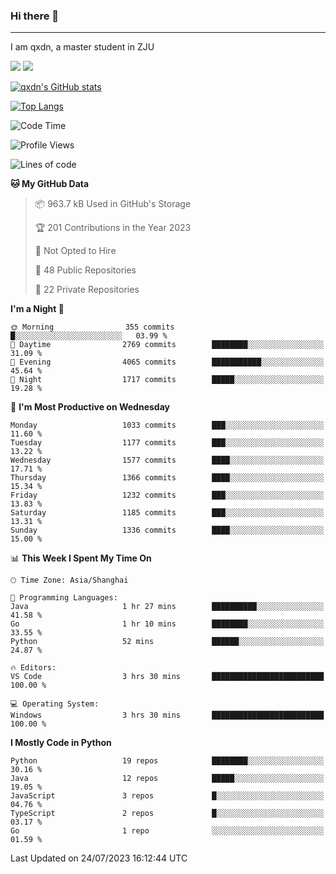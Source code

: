 ### Hi there 👋
---

I am qxdn, a master student in ZJU

[![](https://img.shields.io/badge/blog-qxdn-brightgreen?style=for-the-badge&logo=hexo)](https://qianxu.run) [![](https://img.shields.io/badge/bilibili-qxdn-ff69b4?style=for-the-badge&logo=Bilibili)](https://space.bilibili.com/11674667)


[![qxdn's GitHub stats](https://github-readme-stats.vercel.app/api?username=qxdn&count_private=true&show_icons=true)](https://github.com/qxdn)

[![Top Langs](https://github-readme-stats.vercel.app/api/top-langs/?username=qxdn&layout=compact)](https://github.com/qxdn)

<!--START_SECTION:waka-->
![Code Time](http://img.shields.io/badge/Code%20Time-1%2C060%20hrs%2048%20mins-blue)

![Profile Views](http://img.shields.io/badge/Profile%20Views-0-blue)

![Lines of code](https://img.shields.io/badge/From%20Hello%20World%20I%27ve%20Written-10.7%20million%20lines%20of%20code-blue)

**🐱 My GitHub Data** 

> 📦 963.7 kB Used in GitHub's Storage 
 > 
> 🏆 201 Contributions in the Year 2023
 > 
> 🚫 Not Opted to Hire
 > 
> 📜 48 Public Repositories 
 > 
> 🔑 22 Private Repositories 
 > 
**I'm a Night 🦉** 

```text
🌞 Morning                355 commits         █░░░░░░░░░░░░░░░░░░░░░░░░   03.99 % 
🌆 Daytime                2769 commits        ████████░░░░░░░░░░░░░░░░░   31.09 % 
🌃 Evening                4065 commits        ███████████░░░░░░░░░░░░░░   45.64 % 
🌙 Night                  1717 commits        █████░░░░░░░░░░░░░░░░░░░░   19.28 % 
```
📅 **I'm Most Productive on Wednesday** 

```text
Monday                   1033 commits        ███░░░░░░░░░░░░░░░░░░░░░░   11.60 % 
Tuesday                  1177 commits        ███░░░░░░░░░░░░░░░░░░░░░░   13.22 % 
Wednesday                1577 commits        ████░░░░░░░░░░░░░░░░░░░░░   17.71 % 
Thursday                 1366 commits        ████░░░░░░░░░░░░░░░░░░░░░   15.34 % 
Friday                   1232 commits        ███░░░░░░░░░░░░░░░░░░░░░░   13.83 % 
Saturday                 1185 commits        ███░░░░░░░░░░░░░░░░░░░░░░   13.31 % 
Sunday                   1336 commits        ████░░░░░░░░░░░░░░░░░░░░░   15.00 % 
```


📊 **This Week I Spent My Time On** 

```text
🕑︎ Time Zone: Asia/Shanghai

💬 Programming Languages: 
Java                     1 hr 27 mins        ██████████░░░░░░░░░░░░░░░   41.58 % 
Go                       1 hr 10 mins        ████████░░░░░░░░░░░░░░░░░   33.55 % 
Python                   52 mins             ██████░░░░░░░░░░░░░░░░░░░   24.87 % 

🔥 Editors: 
VS Code                  3 hrs 30 mins       █████████████████████████   100.00 % 

💻 Operating System: 
Windows                  3 hrs 30 mins       █████████████████████████   100.00 % 
```

**I Mostly Code in Python** 

```text
Python                   19 repos            ████████░░░░░░░░░░░░░░░░░   30.16 % 
Java                     12 repos            █████░░░░░░░░░░░░░░░░░░░░   19.05 % 
JavaScript               3 repos             █░░░░░░░░░░░░░░░░░░░░░░░░   04.76 % 
TypeScript               2 repos             █░░░░░░░░░░░░░░░░░░░░░░░░   03.17 % 
Go                       1 repo              ░░░░░░░░░░░░░░░░░░░░░░░░░   01.59 % 
```




 Last Updated on 24/07/2023 16:12:44 UTC
<!--END_SECTION:waka-->

<!--
**qxdn/qxdn** is a ✨ _special_ ✨ repository because its `README.md` (this file) appears on your GitHub profile.

Here are some ideas to get you started:

- 🔭 I’m currently working on ...
- 🌱 I’m currently learning ...
- 👯 I’m looking to collaborate on ...
- 🤔 I’m looking for help with ...
- 💬 Ask me about ...
- 📫 How to reach me: ...
- 😄 Pronouns: ...
- ⚡ Fun fact: ...
-->
